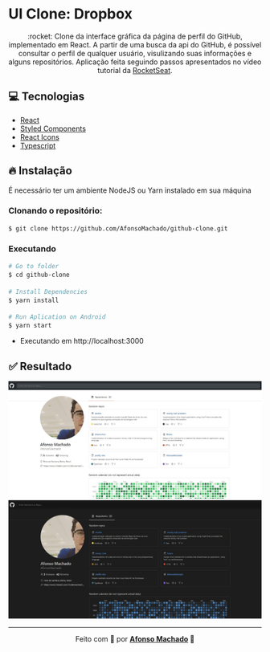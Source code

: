 # UI Clone: Dropbox

<p align="center">:rocket: Clone da interface gráfica da página de perfil do GitHub, implementado em React.
  A partir de uma busca da api do GitHub, é possível consultar o perfil de qualquer usuário, visulizando suas informações e alguns repositórios.
 Aplicação feita seguindo passos apresentados no vídeo tutorial da <a href="https://www.youtube.com/watch?v=iLEbGQXsg3k">RocketSeat</a>.
</p>

## :computer: Tecnologias
<ul>
  <li><a href="https://pt-br.reactjs.org/">React</a></li>
  <li><a href="https://styled-components.com/">Styled Components</a></li>
  <li><a href="https://react-icons.github.io/react-icons/">React Icons</a></li>
  <li><a href="https://styled-components.com/">Typescript</a></li>
</ul>

## :fire: Instalação

É necessário ter um ambiente NodeJS ou Yarn instalado em sua máquina

### Clonando o repositório:

```
$ git clone https://github.com/AfonsoMachado/github-clone.git
```

### Executando

```bash
# Go to folder
$ cd github-clone

# Install Dependencies
$ yarn install

# Run Aplication on Android
$ yarn start
```
- Executando em http://localhost:3000

## :white_check_mark: Resultado

![](https://github.com/AfonsoMachado/github-clone/blob/master/result.jpg)
![](https://github.com/AfonsoMachado/github-clone/blob/master/result2.jpg)

---

<p align="center">Feito com 💜 por <strong><a href="https://www.linkedin.com/in/AfonsoMachado/">Afonso Machado</a> 🥰 </strong> </p>
